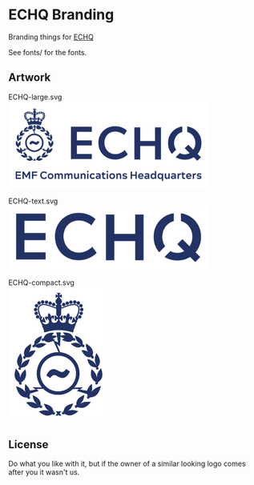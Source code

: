
# ECHQ Branding

Branding things for [ECHQ](https://echq.org.uk)

See fonts/ for the fonts.


## Artwork

ECHQ-large.svg  
<img src="images/ECHQ-large.png" width="400">

ECHQ-text.svg  
<img src="images/ECHQ-text.png" width="400">

ECHQ-compact.svg  
<img src="images/ECHQ-small.png" width="200">


## License

Do what you like with it, but if the owner of a similar looking logo comes after you it wasn't us.

